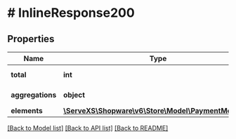 # # InlineResponse200

## Properties

Name | Type | Description | Notes
------------ | ------------- | ------------- | -------------
**total** | **int** | Total amount | [optional]
**aggregations** | **object** | aggregation result | [optional]
**elements** | [**\ServeXS\Shopware\v6\Store\Model\PaymentMethod[]**](PaymentMethod.md) |  | [optional]

[[Back to Model list]](../../README.md#models) [[Back to API list]](../../README.md#endpoints) [[Back to README]](../../README.md)
